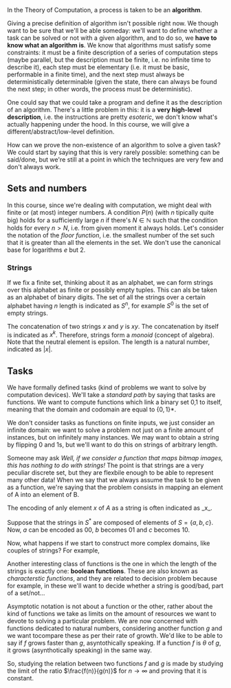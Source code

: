 In the Theory of Computation, a process is taken to be an **algorithm**.

Giving a precise definition of algorithm isn't possible right now. We though want to be sure that we'll be able someday: we'll want to define whether a task can be solved or not with a given algorithm, and to do so, we **have to know what an algorithm is**. We know that algorithms must satisfy some constraints: it must be a finite description of a series of computation steps (maybe parallel, but the description must be finite, i.e. no infinite time to describe it), each step must be elementary (i.e. it must be basic, performable in a finite time), and the next step must always be deterministically determinable (given the state, there can always be found the next step; in other words, the process must be deterministic).

One could say that we could take a program and define it as the description of an algorithm. There's a little problem in this: it is a **very high-level description**, i.e. the instructions are pretty *esoteric*, we don't know what's actually happening under the hood. In this course, we will give a different/abstract/low-level definition.

How can we prove the non-existence of an algorithm to solve a given task? We could start by saying that this is very rarely possible: something can be said/done, but we're still at a point in which the techniques are very few and don't always work. 

## Sets and numbers

In this course, since we're dealing with computation, we might deal with finite or (at most) integer numbers. A condition $P(n)$ (with $n$ tipically quite big) holds for a sufficiently large $n$ if there's $N \in \mathbb{N}$ such that the condition holds for every $n>N$, i.e. from given moment it always holds. Let's consider the notation of the *floor function*, i.e. the smallest number of the set such that it is greater than all the elements in the set. We don't use the canonical base for logarithms $e$ but $2$.

### Strings

If we fix a finite set, thinking about it as an alphabet, we can form strings over this alphabet as finite or possibly empty tuples. This can als be taken as an alphabet of binary digits. The set of all the strings over a certain alphabet having $n$ length is indicated as $S^n$, for example $S^0$ is the set of empty strings. 

The concatenation of two strings $x$ and $y$ is $xy$. The concatenation by itself is indicated as $x^k$. Therefore, strings form a *monoid* (concept of algebra). Note that the neutral element is epsilon. The length is a natural number, indicated as $|x|$.

## Tasks

We have formally defined tasks (kind of problems we want to solve by computation devices). We'll take a *standard path* by saying that tasks are functions. We want to compute functions which link a binary set 0,1 to itself, meaning that the domain and codomain are equal to $\{0,1\}*$.

We don't consider tasks as functions on finite inputs, we just consider an infinite domain: we want to solve a problem not just on a finite amount of instances, but on infinitely many instances. We may want to obtain a string by flipping 0 and 1s, but we'll want to do this on strings of arbitrary length. 

Someone may ask *Well, if we consider a function that maps bitmap images, this has nothing to do with strings!* The point is that strings are a very peculiar discrete set, but they are flexbile enough to be able to represent many other data! When we say that we always assume the task to be given as a function, we're saying that the problem consists in mapping an element of A into an element of B.

 The encoding of anly element $x$ of $A$ as a string is often indicated as \_x_.

Suppose that the strings in $S^*$ are composed of elements of $S=\{a,b,c\}$. Now, $a$ can be encoded as $00$, $b$ becomes $01$ and $c$ becomes $10$.

Now, what happens if we start to construct more complex domains, like couples of strings? For example,  

Another interesting class of functions is the one in which the length of the strings is exactly one: **boolean functions**. These are also known as *characterstic functions*, and they are related to decision problem because for example, in these we'll want to decide whether a string is good/bad, part of a set/not...

Asymptotic notation is not about a function or the other, rather about the kind of functions we take as limits on the amount of resources we want to devote to solving a particular problem. We are now concerned with functions dedicated to natural numbers, considering another function $g$ and we want tocompare these as per their rate of growth. We'd like to be able to say if $f$ grows faster than $g$, asyntothically speaking. If a function $f$ is $\theta$ of $g$, it grows (asynthotically speaking) in the same way.

So, studying the relation between two functions $f$ and $g$ is made by studying the limit of the ratio $\frac{f(n)}{g(n)}$ for $n\rightarrow\infty$ and proving that it is constant. 



